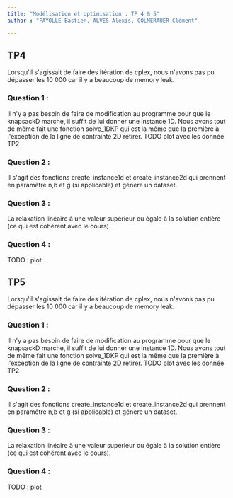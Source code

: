 ```yaml
---
title: "Modélisation et optimisation : TP 4 & 5"
author : "FAYOLLE Bastien, ALVES Alexis, COLMERAUER Clément"

---
```


## TP4
Lorsqu'il s'agissait de faire des itération de cplex, nous n'avons pas pu dépasser les 10 000 car il y a beaucoup de memory leak.
### Question 1 :
Il n'y a pas besoin de faire de modification au programme pour que le knapsackD marche, il suffit de lui donner une instance 1D. Nous avons tout de même fait une fonction solve_1DKP qui est la même que la première à l'exception de la ligne de contrainte 2D retirer.
TODO plot avec les donnée TP2

### Question 2 :
Il s'agit des fonctions create_instance1d et create_instance2d qui prennent en paramêtre n,b et g (si applicable) et génère un dataset.

### Question 3 :
La relaxation linéaire à une valeur supérieur ou égale à la solution entière (ce qui est cohérent avec le cours).

### Question 4 :
TODO : plot

## TP5
Lorsqu'il s'agissait de faire des itération de cplex, nous n'avons pas pu dépasser les 10 000 car il y a beaucoup de memory leak.
### Question 1 :
Il n'y a pas besoin de faire de modification au programme pour que le knapsackD marche, il suffit de lui donner une instance 1D. Nous avons tout de même fait une fonction solve_1DKP qui est la même que la première à l'exception de la ligne de contrainte 2D retirer.
TODO plot avec les donnée TP2

### Question 2 :
Il s'agit des fonctions create_instance1d et create_instance2d qui prennent en paramêtre n,b et g (si applicable) et génère un dataset.

### Question 3 :
La relaxation linéaire à une valeur supérieur ou égale à la solution entière (ce qui est cohérent avec le cours).

### Question 4 :
TODO : plot